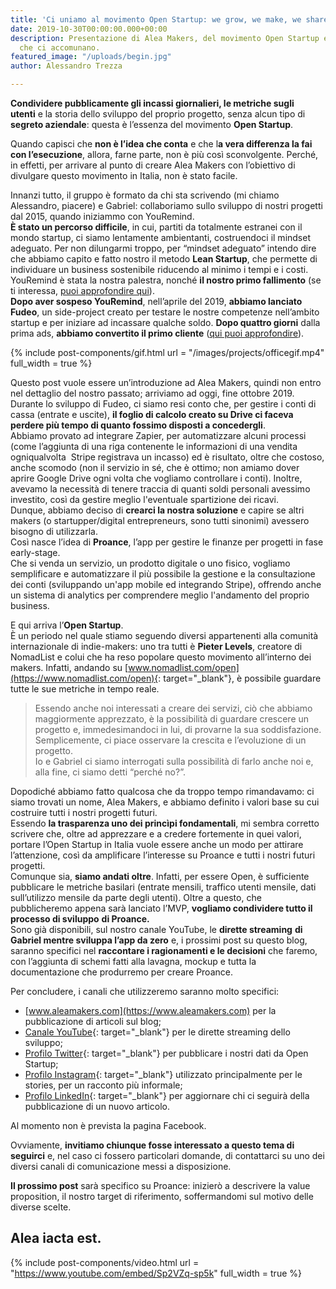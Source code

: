 ```yaml
---
title: 'Ci uniamo al movimento Open Startup: we grow, we make, we share'
date: 2019-10-30T00:00:00.000+00:00
description: Presentazione di Alea Makers, del movimento Open Startup e dei valori
  che ci accomunano.
featured_image: "/uploads/begin.jpg"
author: Alessandro Trezza

---
```

**Condividere pubblicamente gli incassi giornalieri, le metriche sugli utenti**&nbsp;e la storia dello sviluppo del proprio progetto, senza alcun tipo di **segreto aziendale**\: questa &egrave; l’essenza del movimento **Open Startup**.

Quando capisci che **non &egrave; l’idea che conta** e che l**a vera differenza la fai con l’esecuzione**, allora, farne parte, non &egrave; pi&ugrave; cos&igrave; sconvolgente. Perch&eacute;, in effetti, per arrivare al punto di creare Alea Makers con l’obiettivo di divulgare questo movimento in Italia, non &egrave; stato facile.&nbsp;

Innanzi tutto, il gruppo &egrave; formato da chi sta scrivendo (mi chiamo Alessandro, piacere) e Gabriel: collaboriamo sullo sviluppo di nostri progetti dal 2015, quando iniziammo con YouRemind.<br>**&Egrave; stato un percorso difficile**, in cui, partiti da totalmente estranei con il mondo startup, ci siamo lentamente ambientanti, costruendoci il mindset adeguato. Per non dilungarmi troppo, per “mindset adeguato” intendo dire che abbiamo capito e fatto nostro il metodo **Lean Startup**, che permette di individuare un business sostenibile riducendo al minimo i tempi e i costi.&nbsp;<br>YouRemind &egrave; stata la nostra palestra, nonch&eacute; **il nostro primo fallimento** (se ti interessa,&nbsp;[puoi approfondire qui](/project/youremind)).<br>**Dopo aver sospeso YouRemind**, nell’aprile del 2019, **abbiamo lanciato Fudeo**, un side-project creato per testare le nostre competenze nell’ambito startup e per iniziare ad incassare qualche soldo. **Dopo quattro giorni** dalla prima ads, **abbiamo convertito il primo cliente** ([qui puoi approfondire](/project/fudeo)).&nbsp;

{% include post-components/gif.html url = "/images/projects/officegif.mp4" full_width = true %}&nbsp;

Questo post vuole essere un’introduzione ad Alea Makers, quindi non entro nel dettaglio del nostro passato; arriviamo ad oggi, fine ottobre 2019.<br>Durante lo sviluppo di Fudeo, ci siamo resi conto che, per gestire i conti di cassa (entrate e uscite), **il foglio di calcolo creato su Drive ci faceva perdere pi&ugrave; tempo di quanto fossimo disposti a concedergli**.<br>Abbiamo provato ad integrare Zapier, per automatizzare alcuni processi (come l’aggiunta di una riga contenente le informazioni di una vendita ogniqualvolta &nbsp;Stripe registrava un incasso) ed &egrave; risultato, oltre che costoso, anche scomodo (non il servizio in s&eacute;, che &egrave; ottimo; non amiamo dover aprire Google Drive ogni volta che vogliamo controllare i conti). Inoltre, avevamo la necessit&agrave; di tenere traccia di quanti soldi personali avessimo investito, cos&igrave; da gestire meglio l'eventuale spartizione dei ricavi.<br>Dunque, abbiamo deciso di **crearci la nostra soluzione** e capire se altri makers (o startupper/digital entrepreneurs, sono tutti sinonimi) avessero bisogno di utilizzarla.<br>Cos&igrave; nasce l’idea di **Proance**, l’app per gestire le finanze per progetti in fase early-stage.&nbsp;<br>Che si venda un servizio, un prodotto digitale o uno fisico, vogliamo semplificare e automatizzare il pi&ugrave; possibile la gestione e la consultazione dei conti (sviluppando un'app mobile ed integrando Stripe), offrendo anche un sistema di analytics per comprendere meglio l'andamento del proprio business.

E qui arriva l’**Open Startup**.<br>&Egrave; un periodo nel quale stiamo seguendo diversi appartenenti alla comunit&agrave; internazionale di indie-makers: uno tra tutti &egrave; **Pieter Levels**, creatore di NomadList e colui che ha reso popolare questo movimento all’interno dei makers. Infatti, andando su [www.nomadlist.com/open](https://www.nomadlist.com/open){: target="_blank"}, &egrave; possibile guardare tutte le sue metriche in tempo reale.

> Essendo anche noi interessati a creare dei servizi, ci&ograve; che abbiamo maggiormente apprezzato, &egrave; la possibilit&agrave; di guardare crescere un progetto e, immedesimandoci in lui, di provarne la sua soddisfazione. Semplicemente, ci piace osservare la crescita e l’evoluzione di un progetto.<br>Io e Gabriel ci siamo interrogati sulla possibilit&agrave; di farlo anche noi e, alla fine, ci siamo detti “perch&eacute; no?”.

Dopodich&eacute; abbiamo fatto qualcosa che da troppo tempo rimandavamo: ci siamo trovati un nome, Alea Makers, e abbiamo definito i valori base su cui costruire tutti i nostri progetti futuri.<br>Essendo **la trasparenza uno dei princ&igrave;pi fondamentali**, mi sembra corretto scrivere che, oltre ad apprezzare e a credere fortemente in quei valori, portare l’Open Startup in Italia vuole essere anche un modo per attirare l’attenzione, cos&igrave; da amplificare l’interesse su Proance e tutti i nostri futuri progetti.<br>Comunque sia, **siamo andati oltre**. Infatti, per essere Open, &egrave; sufficiente pubblicare le metriche basilari (entrate mensili, traffico utenti mensile, dati sull’utilizzo mensile da parte degli utenti). Oltre a questo, che pubblicheremo appena sar&agrave; lanciato l’MVP, **vogliamo condividere tutto il processo di sviluppo** **di Proance.**<br>Sono gi&agrave; disponibili, sul nostro canale YouTube, le **dirette streaming** **di Gabriel mentre sviluppa l’app da zero** e, i prossimi post su questo blog, saranno specifici nel **raccontare i ragionamenti e le decisioni** che faremo, con l’aggiunta di schemi fatti alla lavagna, mockup e tutta la documentazione che produrremo per creare Proance.

Per concludere, i canali che utilizzeremo saranno molto specifici:

* [www.aleamakers.com](https://www.aleamakers.com) per la pubblicazione di articoli sul blog;
* [Canale YouTube](https://www.youtube.com/channel/UC7BUiOq_5c8tfCUDfyhephA){: target="_blank"} per le dirette streaming dello sviluppo;
* [Profilo Twitter](https://twitter.com/AleaMakers){: target="_blank"} per pubblicare i nostri dati da Open Startup;
* [Profilo Instagram](https://www.instagram.com/aleamakers){: target="_blank"} utilizzato principalmente per le stories, per un racconto pi&ugrave; informale;
* [Profilo LinkedIn](https://www.linkedin.com/company/aleamakers){: target="_blank"} per aggiornare chi ci seguir&agrave; della pubblicazione di un nuovo articolo.

Al momento non &egrave; prevista la pagina Facebook.

Ovviamente, **invitiamo chiunque fosse interessato a questo tema di seguirci** e, nel caso ci fossero particolari domande, di contattarci su uno dei diversi canali di comunicazione messi a disposizione.

**Il prossimo post** sar&agrave; specifico su Proance: inizier&ograve; a descrivere la value proposition, il nostro target di riferimento, soffermandomi sul motivo delle diverse scelte.

## **Alea iacta est.**

{% include post-components/video.html url = "https://www.youtube.com/embed/Sp2VZq-sp5k" full_width = true %}

&nbsp;